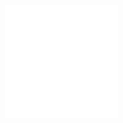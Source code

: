 ![](/Notatki/Semestr%203/Podstawy%20przetwarzania%20sygnałów/Labolatoria/Labolatoria%202/palindrom.py)
![](/Notatki/Semestr%203/Podstawy%20przetwarzania%20sygnałów/Labolatoria/Labolatoria%202/sin.py)
